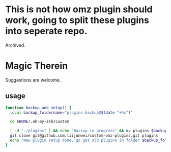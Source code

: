 # This is not how omz plugin should work, going to split these plugins into seperate repo.

Archived.

# Magic Therein

Suggestions are welcome.

## usage

```bash
function backup_and_setup() {
  local backup_foldername="plugins-backup@$(date "+%s")"

  cd $HOME/.oh-my-zsh/custom

  [ -d "./plugins" ] && echo "Backup in progress" && mv plugins $backup_foldername || echo "Directory not exists."
  git clone git@github.com:liijunwei/custom-omz-plugins.git plugins
  echo "New plugin setup done, go get old plugins in folder $backup_foldername"
}

```
